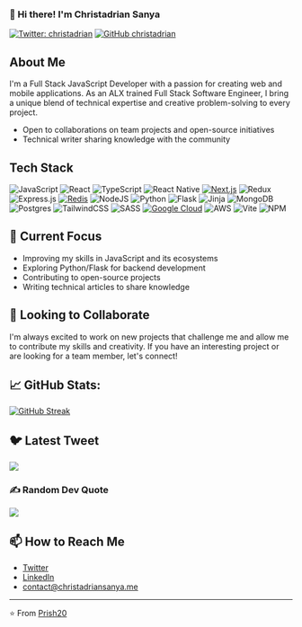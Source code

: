 ### 👋 Hi there! I'm Christadrian Sanya

[![Twitter: christadrian](https://img.shields.io/twitter/follow/christadrian_?style=social)](https://twitter.com/christadrian_)
[![GitHub christadrian](https://img.shields.io/github/followers/Prish20?label=follow&style=social)](https://github.com/Prish20)

## About Me

I'm a Full Stack JavaScript Developer with a passion for creating web and mobile applications. As an ALX trained Full Stack Software Engineer, I bring a unique blend of technical expertise and creative problem-solving to every project.

- Open to collaborations on team projects and open-source initiatives
- Technical writer sharing knowledge with the community

## Tech Stack
![JavaScript](https://img.shields.io/badge/javascript-%23323330.svg?style=for-the-badge&logo=javascript&logoColor=%23F7DF1E)
![React](https://img.shields.io/badge/react-%2320232a.svg?style=for-the-badge&logo=react&logoColor=%2361DAFB)
![TypeScript](https://img.shields.io/badge/typescript-%23007ACC.svg?style=for-the-badge&logo=typescript&logoColor=white)
![React Native](https://img.shields.io/badge/react_native-%2320232a.svg?style=for-the-badge&logo=react&logoColor=%2361DAFB)
[![Next.js](https://img.shields.io/badge/next.js-D04A37?style=for-the-badge&logo=next.js&logoColor=white)](https://nextjs.org/)
![Redux](https://img.shields.io/badge/redux-%23593d88.svg?style=for-the-badge&logo=redux&logoColor=white)
![Express.js](https://img.shields.io/badge/express.js-%23404d59.svg?style=for-the-badge&logo=express&logoColor=%2361DAFB)
[![Redis](https://img.shields.io/badge/redis-DC382D?style=for-the-badge&logo=redis&logoColor=white)](https://redis.io/)
![NodeJS](https://img.shields.io/badge/node.js-6DA55F?style=for-the-badge&logo=node.js&logoColor=white)
![Python](https://img.shields.io/badge/python-3670A0?style=for-the-badge&logo=python&logoColor=ffdd54)
![Flask](https://img.shields.io/badge/flask-%23000.svg?style=for-the-badge&logo=flask&logoColor=white)
![Jinja](https://img.shields.io/badge/jinja-white.svg?style=for-the-badge&logo=jinja&logoColor=black)
![MongoDB](https://img.shields.io/badge/MongoDB-%234ea94b.svg?style=for-the-badge&logo=mongodb&logoColor=white)
![Postgres](https://img.shields.io/badge/postgres-%23316192.svg?style=for-the-badge&logo=postgresql&logoColor=white)
![TailwindCSS](https://img.shields.io/badge/tailwindcss-%2338B2AC.svg?style=for-the-badge&logo=tailwind-css&logoColor=white)
![SASS](https://img.shields.io/badge/SASS-hotpink.svg?style=for-the-badge&logo=SASS&logoColor=white)
[![Google Cloud](https://img.shields.io/badge/Google%20Cloud-1C1E24?style=for-the-badge&logo=google-cloud&logoColor=#4285F4)](https://cloud.google.com/)
![AWS](https://img.shields.io/badge/AWS-%23FF9900.svg?style=for-the-badge&logo=amazon-aws&logoColor=white)
![Vite](https://img.shields.io/badge/vite-%23646CFF.svg?style=for-the-badge&logo=vite&logoColor=white)
![NPM](https://img.shields.io/badge/NPM-%23CB3837.svg?style=for-the-badge&logo=npm&logoColor=white)

## 🎯 Current Focus

- Improving my skills in JavaScript and its ecosystems
- Exploring Python/Flask for backend development
- Contributing to open-source projects
- Writing technical articles to share knowledge

## 💼 Looking to Collaborate

I'm always excited to work on new projects that challenge me and allow me to contribute my skills and creativity. If you have an interesting project or are looking for a team member, let's connect!

## 📈 GitHub Stats:

[![GitHub Streak](https://github-readme-streak-stats.herokuapp.com/?user=Prish20&theme=radical&hide_border=false&v=1)](https://github.com/Prish20)<br/>

## 🐦 Latest Tweet
![](https://gtce.itsvg.in/api?username=christadrian_&theme=github_dark)

### ✍️ Random Dev Quote
![](https://quotes-github-readme.vercel.app/api?type=horizontal&theme=radical)

## 📫 How to Reach Me

- [Twitter](https://twitter.com/christadrian_)
- [LinkedIn](https://www.linkedin.com/in/christadrian-sanya-887189134/)
- [contact@christadriansanya.me](mailto:contact@christadriansanya.me)

---

⭐️ From [Prish20](https://github.com/Prish20)
